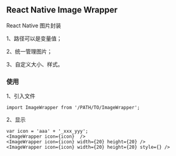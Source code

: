## React Native Image Wrapper

React Native 图片封装

1、路径可以是变量值；

2、统一管理图片；

3、自定义大小、样式。


### 使用

1、引入文件

    import ImageWrapper from '/PATH/TO/ImageWrapper';

2、显示

    var icon = 'aaa' + '_xxx_yyy';
    <ImageWrapper icon={icon}  />
    <ImageWrapper icon={icon} width={20} height={20} />
    <ImageWrapper icon={icon} width={20} height={20} style={} />
